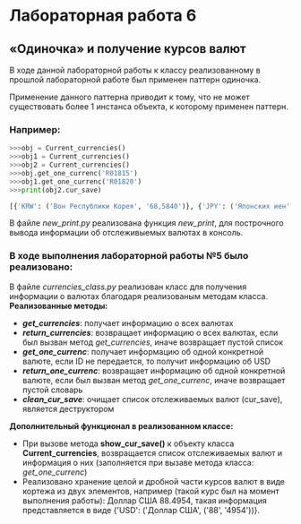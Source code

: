 # Лабораторная работа 6
## «Одиночка» и получение курсов валют

В ходе данной лабораторной работы к классу реализованному в прошлой лабораторной работе был применен паттерн одиночка.

Применение данного паттерна приводит к тому, что не может существовать более 1 инстанса объекта, к которому применен паттерн.

### Например:
``` Python
>>>obj = Current_currencies()
>>>obj1 = Current_currencies()
>>>obj2 = Current_currencies()
>>>obj.get_one_currenc('R01815')
>>>obj1.get_one_currenc('R01820')
>>>print(obj2.cur_save)

[{'KRW': ('Вон Республики Корея', '68,5840')}, {'JPY': ('Японских иен', '58,8077')}]
```

В файле _new_print.py_ реализована функция _new_print_, для построчного вывода информации об отслеживыемых валютах в консоль. 

### В ходе выполнения лабораторной работы №5 было реализовано:
В файле _currencies_class.py_ реализован класс для получения информации о валютах благодаря реализованым методам класса.  
__Реализованные методы:__
- __*get_currencies*__: получает информацию о всех валютах
- __*return_currencies*__: возвращает информацию о всех валютах, если был вызван метод *get_currencies*, иначе возвращает пустой список
- __*get_one_currenc*__: получает информацию об одной конкретной валюте, если ID не передается, то получит информацию об USD
- __*return_one_currenc*__: возвращает информацию об одной конкретной валюте, если был вызван метод *get_one_currenc*, иначе возвращает пустой словарь
- __*clean_cur_save*__: очищает список отслеживаемых валют (cur_save), является деструктором
 
__Дополнительный функционал в реализованном классе:__
- При вызове метода __show_cur_save()__ к объекту класса __Current_currencies__, возвращается список отслеживаемых валют и информация о них (заполняется при вызаве метода класса: *get_one_currenc*)
- Реализовано хранение целой и дробной части курсов валют в виде кортежа из двух элементов, например (такой курс был на момент выполнения работы): Доллар США 88.4954, такая информация представляется в виде {'USD': ('Доллар США', ('88', '4954'))}.

